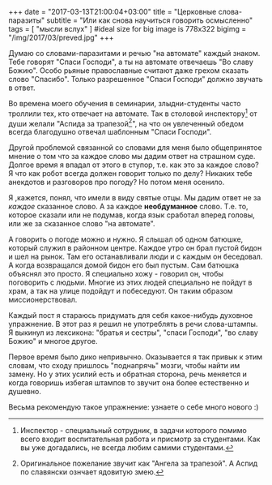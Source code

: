 +++
date = "2017-03-13T21:00:04+03:00"
title = "Церковные слова-паразиты"
subtitle = "Или как снова научиться говорить осмысленно"
tags        = [ "мысли вслух" ]
#ideal size for big image is 778х322
bigimg = "/img/2017/03/preved.jpg"
+++

Думаю со словами-паразитами и речью "на автомате" каждый знаком. Тебе говорят "Спаси Господи", а ты на автомате отвечаешь "Во славу Божию". Особо рьяные православные считают даже грехом сказать слово "Спасибо". Только разрешенное "Спаси Господи" должно звучать в ответ.

Во времена моего обучения в семинарии, злыдни-студенты часто троллили тех, кто отвечает на автомате. Так в столовой инспектору[^1] от души желали "Аспида за трапезой[^2]", на что он увлеченный обедом всегда благодушно отвечал шаблонным "Спаси Господи".

Другой проблемой связанной со словами для меня было общепринятое мнение о том что за каждое слово мы дадим ответ на страшном суде. Долгое время я впадал от этого в ступор, т.е. как это за каждое слово? Я что как робот всегда должен говорит только по делу? Никаких тебе анекдотов и разговоров про погоду? Но потом меня осенило.

Я ,кажется, понял, что имели в виду святые отцы. Мы дадим ответ не за *каждое* сказанное слово. А за каждое **необдуманное** слово. Т.е. то, которое сказали или не подумав, когда язык сработал вперед головы, или же за сказанное слово "на автомате".

А говорить о погоде можно и нужно. Я слышал об одном батюшке, который служил в районном центре. Каждое утро он брал пустой бидон и шел на рынок. Там его останавливали люди и с каждым он беседовал. А когда возвращался домой бидон его был пустым. Сам батюшка объяснял это просто. Я специально хожу - говорил он, чтобы поговорить с людьми. Многие из этих людей специально не пойдут в храм, а так на улице подойдут и побеседуют. Он таким образом миссионерствовал.

Каждый пост я стараюсь придумать для себя какое-нибудь духовное упражнение. В этот раз я решил не употреблять в речи слова-штампы. Я выкинул из лексикона: "братья и сестры", "спаси Господи", "во славу Божию" и многое другое.

Первое время было дико непривычно. Оказывается я так привык к этим словам, что сходу пришлось "поднапрячь" мозги, чтобы найти им замену. Но у этих усилий есть и обратная сторона, речь меняется и когда говоришь избегая штампов то звучит она более естественно и душевно.

Весьма рекомендую такое упражнение: узнаете о себе много нового :)

[^1]: Инспектор - специальный сотрудник, в задачи которого помимо всего входит воспитательная работа и присмотр за студентами. Как вы уже догадались, не всегда любим самими студентами.
[^2]: Оригинальное пожелание звучит как "Ангела за трапезой". А Аспид по славянски ознчает ядовитую змею.
